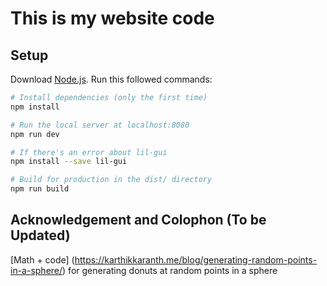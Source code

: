 # This is my website code

## Setup
Download [Node.js](https://nodejs.org/en/download/).
Run this followed commands:

``` bash
# Install dependencies (only the first time)
npm install

# Run the local server at localhost:8080
npm run dev

# If there's an error about lil-gui
npm install --save lil-gui

# Build for production in the dist/ directory
npm run build
```
## Acknowledgement and Colophon (To be Updated)

[Math + code] (https://karthikkaranth.me/blog/generating-random-points-in-a-sphere/) for generating donuts at random points in a sphere  